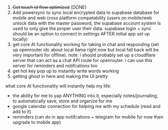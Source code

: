 1. ~~Get touch id flow optimized~~ (DONE)
2. Add powersync to sync local encrypted data to supabase database for mobile and web cross platform compatability (users on mobile/web unlock data with the master password, the supabase account system is used to only give the proper user their data. supabase login + sync should be an option to connect in settings AFTER initial app set up locally)
3. get core AI functionality working for taking in chat and responding (set up openrouter idc about local llama right now but local fall back will be very important for offline). note: i should probably set up a cloudflare server that can act as a chat API route for openrouter. i can use this server for reminders and notifcations too
4. get hot key pop up to instantly write words working
5. getting ghost in here and making the UI pretty

what core AI functionality will instantly help my life:
- the ability for me to yap ANYTHING into it, especially notes/journaling, to automatically save, store and organize for me
- google calendar connection for helping me with my schedule (read and add to it) 
- reminders (can do in app notifcations + telegram for mobile for now then upgrade to mobile app)